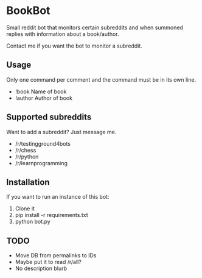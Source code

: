 # BookBot

Small reddit bot that monitors certain subreddits and when summoned replies with information about a book/author.

Contact me if you want the bot to monitor a subreddit.

## Usage

Only one command per comment and the command must be in its own line.

- !book Name of book
- !author Author of book

## Supported subreddits

Want to add a subreddit? Just message me.

- /r/testingground4bots
- /r/chess
- /r/python
- /r/learnprogramming

## Installation

If you want to run an instance of this bot:

1. Clone it
2. pip install -r requirements.txt
3. python bot.py

## TODO

- Move DB from permalinks to IDs
- Maybe put it to read /r/all?
- No description blurb
